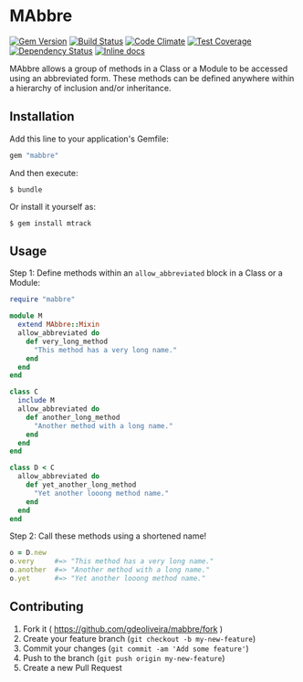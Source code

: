 # MAbbre

[![Gem Version](http://img.shields.io/gem/v/mabbre.svg)][gem]
[![Build Status](http://img.shields.io/travis/gdeoliveira/mabbre.svg)][travis]
[![Code Climate](http://img.shields.io/codeclimate/github/gdeoliveira/mabbre.svg)][codeclimate]
[![Test Coverage](http://img.shields.io/codeclimate/coverage/github/gdeoliveira/mabbre.svg)][codeclimate]
[![Dependency Status](http://img.shields.io/gemnasium/gdeoliveira/mabbre.svg)][gemnasium]
[![Inline docs](http://inch-ci.org/github/gdeoliveira/mabbre.svg?branch=master)][inch-ci]

[gem]: https://rubygems.org/gems/mabbre
[travis]: http://travis-ci.org/gdeoliveira/mabbre
[codeclimate]: https://codeclimate.com/github/gdeoliveira/mabbre
[gemnasium]: https://gemnasium.com/gdeoliveira/mabbre
[inch-ci]: http://inch-ci.org/github/gdeoliveira/mabbre

MAbbre allows a group of methods in a Class or a Module to be accessed using an abbreviated form. These methods can be defined anywhere within a hierarchy of inclusion and/or inheritance.

## Installation

Add this line to your application's Gemfile:

```ruby
gem "mabbre"
```

And then execute:

    $ bundle

Or install it yourself as:

    $ gem install mtrack

## Usage

Step 1: Define methods within an `allow_abbreviated` block in a Class or a Module:

```ruby
require "mabbre"

module M
  extend MAbbre::Mixin
  allow_abbreviated do
    def very_long_method
      "This method has a very long name."
    end
  end
end

class C
  include M
  allow_abbreviated do
    def another_long_method
      "Another method with a long name."
    end
  end
end

class D < C
  allow_abbreviated do
    def yet_another_long_method
      "Yet another looong method name."
    end
  end
end
```

Step 2: Call these methods using a shortened name!

```ruby
o = D.new
o.very     #=> "This method has a very long name."
o.another  #=> "Another method with a long name."
o.yet      #=> "Yet another looong method name."
```

## Contributing

1. Fork it ( https://github.com/gdeoliveira/mabbre/fork )
2. Create your feature branch (`git checkout -b my-new-feature`)
3. Commit your changes (`git commit -am 'Add some feature'`)
4. Push to the branch (`git push origin my-new-feature`)
5. Create a new Pull Request
